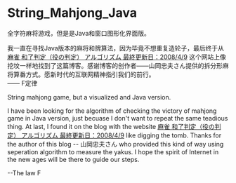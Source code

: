 # String_Mahjong_Java
全字符麻将游戏，但是是Java和窗口图形化界面版。   

我一直在寻找Java版本的麻将和牌算法，因为毕竟不想重复造轮子，最后终于从[麻雀 和了判定（役の判定） アルゴリズム 最終更新日：2008/4/9](http://hp.vector.co.jp/authors/VA046927/mjscore/) 这个网站上像挖坟一样地找到了这篇博客。感谢博客的创作者——山岡忠夫さん提供的拆分形麻将算番方式。愿新时代的互联网精神指引我们的前行。   
—— F定律   


String mahjong game, but a visualized and Java version.    

I have been looking for the algorithm of checking the victory of mahjong game in Java version, just becuase I don't want to repeat the same teadious thing. At last, I found it on the blog with the website [麻雀 和了判定（役の判定） アルゴリズム 最終更新日：2008/4/9](http://hp.vector.co.jp/authors/VA046927/mjscore/) like digging the tomb. Thanks for the author of this blog -- 山岡忠夫さん who provided this kind of way using seperation algorithm to measure the yakus. I hope the spirit of Internet in the new ages will be there to guide our steps.

--The law F
